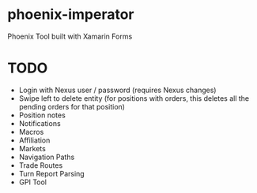 # phoenix-imperator
Phoenix Tool built with Xamarin Forms 

# TODO

- Login with Nexus user / password (requires Nexus changes)
- Swipe left to delete entity (for positions with orders, this deletes all the pending orders for that position)
- Position notes
- Notifications
- Macros
- Affiliation
- Markets
- Navigation Paths
- Trade Routes
- Turn Report Parsing
- GPI Tool
